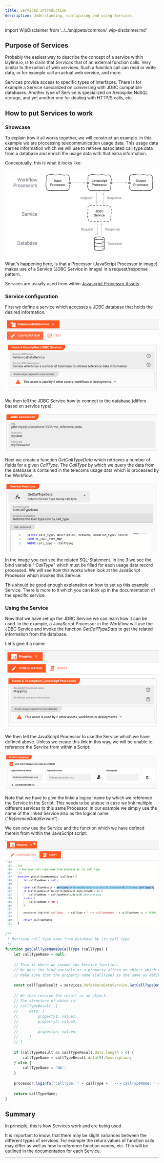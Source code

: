 ```yaml
---
title: Services Introduction
description: Understanding, configuring and using Services.
---
```


import WipDisclaimer from '../../snippets/common/_wip-disclaimer.md'

## Purpose of Services

Probably the easiest way to describe the concept of a service within layline.io, is to claim that _Services_ that of an external function calls.
Very similar to the notion of web services. 
Such a function call can read or write data, or for example call an actual web service, and more.

Services provide access to specific types of interfaces. 
There is for example a Service specialized on conversing with JDBC compatible databases.
Another type of Service is specialized on Aerospike NoSQL storage, and yet another one for dealing with HTTP/S calls, etc.

## How to put Services to work

### Showcase

To explain how it all works together, we will construct an example. 
In this example we are processing telecommunication usage data. 
This usage data carries information which we will use to retrieve associated call type data from a database and enrich the usage data with that extra information.

Conceptually, this is what it looks like:

![](.asset-service-introduction_images/109e824e.png "Service example (Service Introduction)")

What's happening here, is that a Processor (JavaScript Processor in image) makes use of a Service (JDBC Service in image) in a request/response pattern. 

Services are usually used from within [Javascript Processor Assets](../processors-flow/asset-flow-javascript).

### Service configuration

First we define a service which accesses a JDBC database that holds the desired information.

![](.asset-service-introduction_images/d839abd3.png "JDBC Name ad Description (Service Introduction)")

We then tell the JDBC Service how to connect to the database (differs based on service type):

![](.asset-service-introduction_images/c4d2ca13.png "JDBC Connection parameters (Service Introduction)")

Next we create a function _GetCallTypeData_ which retrieves a number of fields for a given _CallType_.
The _CallType_ by which we query the data from the database is contained in the telecoms usage data which is processed by the Workflow.

![](.asset-service-introduction_images/50bc5293.png "JDBC Service Function and SQL (Service Introduction)")

In the image you can see the related SQL-Statement. 
In line 3 we see the bind variable "_:CallType_" which must be filled for each usage data record processed.
We will see how this works when look at the JavaScript Processor which invokes this Service.

This should be good enough explanation on how to set up this example Service. 
There is more to it which you can look up in the documentation of the specific service. 

### Using the Service

Now that we have set up the JDBC Service we can learn how it can be used.
In the example, a JavaScript Processor in the Workflow will use the JDBC Service and invoke the function _GetCallTypeData_ to get the related information from the database. 

Let's give it a name:

![](.asset-service-introduction_images/dae88019.png "JavaScript Processor Name (Service Introduction)")

We then tell the JavaScript Processor to use the Service which we have defined above.
Unless we create this link in this way, we will be unable to reference the Service from within a Script:

![](.asset-service-introduction_images/cb415403.png "Linking Service to Processor (Service Introduction)")

Note that we have to give the linke a logical name by which we reference the Service in the Script. 
This needs to be unique in case we link multiple different services to this same Processor.
In our example we simply use the name of the linked Service also as the logical name ("_ReferenceDataService_").

We can now use the Service and the function which we have defined therein from within the JavaScript script:

![](.asset-service-introduction_images/01e4cd39.png "Using a Service (Service Introduction)")

``` js
/**
 * Retrieve call type name from database by its call type
 */
function getCallTypeNameByCallType (callType) {
    let callTypeName = null;

    // This is where we invoke the Service function.
    // We pass the bind variable as a property within an object which we pass like so: {CallType: callType}.
    // Make sure that the property name (CallType) is the same as defined in the Service. 
     
    const callTypeResult = services.ReferenceDataService.GetCallTypeData({CallType: callType});
    
    // We then receive the result as an object.
    // The structure of which is:
    // callTypeResult: {
    //     data: [
    //         property1: value1,
    //         property2: value2,
    //         ...
    //         propertyn: valuen,
    //     ]
    // }
    
    if (callTypeResult && callTypeResult.data.length > 0) {
        callTypeName = callTypeResult.data[0].Description;
    } else {
        callTypeName = 'NA';
    }

    processor.logInfo('callType: ' + callType + ' --> callTypeName: ' + callTypeName ); // DEBUG

    return callTypeName;
}
```

## Summary

In principle, this is how Services work and are being used.

It is important to know, that there may be slight variances between the different types of services.
For example the return values of function calls may differ as well as how to reference function names, etc.
This will be outlined in the documentation for each Service.

---

<WipDisclaimer></WipDisclaimer>
